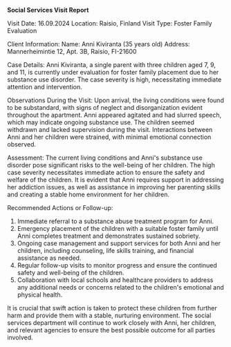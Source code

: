  **Social Services Visit Report**

Visit Date: 16.09.2024
Location: Raisio, Finland
Visit Type: Foster Family Evaluation

Client Information:
Name: Anni Kiviranta (35 years old)
Address: Mannerheimintie 12, Apt. 3B, Raisio, FI-21600

Case Details:
Anni Kiviranta, a single parent with three children aged 7, 9, and 11, is currently under evaluation for foster family placement due to her substance use disorder. The case severity is high, necessitating immediate attention and intervention.

Observations During the Visit:
Upon arrival, the living conditions were found to be substandard, with signs of neglect and disorganization evident throughout the apartment. Anni appeared agitated and had slurred speech, which may indicate ongoing substance use. The children seemed withdrawn and lacked supervision during the visit. Interactions between Anni and her children were strained, with minimal emotional connection observed.

Assessment:
The current living conditions and Anni's substance use disorder pose significant risks to the well-being of her children. The high case severity necessitates immediate action to ensure the safety and welfare of the children. It is evident that Anni requires support in addressing her addiction issues, as well as assistance in improving her parenting skills and creating a stable home environment for her children.

Recommended Actions or Follow-up:
1. Immediate referral to a substance abuse treatment program for Anni.
2. Emergency placement of the children with a suitable foster family until Anni completes treatment and demonstrates sustained sobriety.
3. Ongoing case management and support services for both Anni and her children, including counseling, life skills training, and financial assistance as needed.
4. Regular follow-up visits to monitor progress and ensure the continued safety and well-being of the children.
5. Collaboration with local schools and healthcare providers to address any additional needs or concerns related to the children's emotional and physical health.

It is crucial that swift action is taken to protect these children from further harm and provide them with a stable, nurturing environment. The social services department will continue to work closely with Anni, her children, and relevant agencies to ensure the best possible outcome for all parties involved.